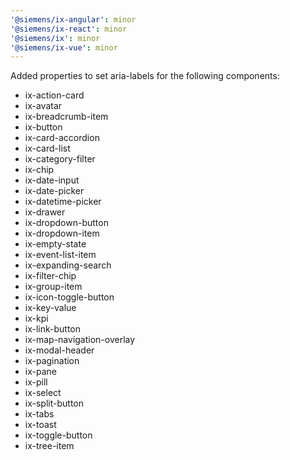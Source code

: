 ```yaml
---
'@siemens/ix-angular': minor
'@siemens/ix-react': minor
'@siemens/ix': minor
'@siemens/ix-vue': minor
---
```


Added properties to set aria-labels for the following components:

- ix-action-card
- ix-avatar
- ix-breadcrumb-item
- ix-button
- ix-card-accordion
- ix-card-list
- ix-category-filter
- ix-chip
- ix-date-input
- ix-date-picker
- ix-datetime-picker
- ix-drawer
- ix-dropdown-button
- ix-dropdown-item
- ix-empty-state
- ix-event-list-item
- ix-expanding-search
- ix-filter-chip
- ix-group-item
- ix-icon-toggle-button
- ix-key-value
- ix-kpi
- ix-link-button
- ix-map-navigation-overlay
- ix-modal-header
- ix-pagination
- ix-pane
- ix-pill
- ix-select
- ix-split-button
- ix-tabs
- ix-toast
- ix-toggle-button
- ix-tree-item

